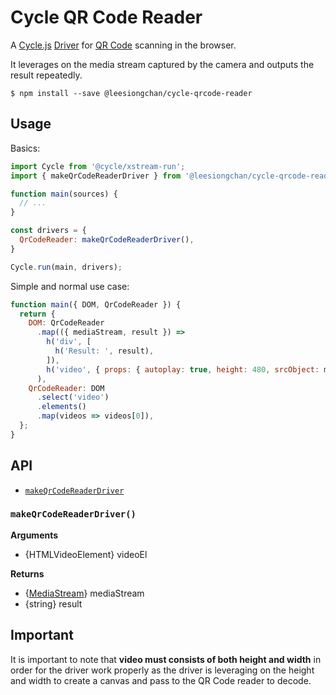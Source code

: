# Cycle QR Code Reader

A [Cycle.js](http://cycle.js.org) [Driver](http://cycle.js.org/drivers.html) for [QR Code](https://en.wikipedia.org/wiki/QR_code) scanning in the browser.

It leverages on the media stream captured by the camera and outputs the result repeatedly.

```
$ npm install --save @leesiongchan/cycle-qrcode-reader
```

## Usage

Basics:

```js
import Cycle from '@cycle/xstream-run';
import { makeQrCodeReaderDriver } from '@leesiongchan/cycle-qrcode-reader';

function main(sources) {
  // ...
}

const drivers = {
  QrCodeReader: makeQrCodeReaderDriver(),
}

Cycle.run(main, drivers);
```

Simple and normal use case:

```js
function main({ DOM, QrCodeReader }) {
  return {
    DOM: QrCodeReader
      .map(({ mediaStream, result }) =>
        h('div', [
          h('Result: ', result),
        ]),
        h('video', { props: { autoplay: true, height: 480, srcObject: mediaStream, width: 480 } }),
      ),
    QrCodeReader: DOM
      .select('video')
      .elements()
      .map(videos => videos[0]),
  };
}
```

## API

- [`makeQrCodeReaderDriver`](#makeQrCodeReaderDriver)

### <a id="makeQrCodeReaderDriver"></a> `makeQrCodeReaderDriver()`

**Arguments**

- {HTMLVideoElement} videoEl

**Returns**

- {[MediaStream](https://developer.mozilla.org/en/docs/Web/API/MediaStream)} mediaStream
- {string} result

## Important

It is important to note that **video must consists of both height and width** in order for the driver work properly as the driver is leveraging on the height and width to create a canvas and pass to the QR Code reader to decode.

